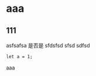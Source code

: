 <!--
 * @Author: your name
 * @Date: 2021-10-20 21:28:03
 * @LastEditTime: 2021-10-25 13:33:43
 * @LastEditors: your name
 * @Description: In User Settings Edit
 * @FilePath: \frontend-demo-practices\exe_html\test.md
-->

# aaa

## 111

asfsafsa 是否是
sfdsfsd
sfsd
sdfsd

`let a = 1;`

aaa
